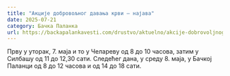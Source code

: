 ```yaml
---
title: "Акције добровољног давања крви – најава"
date: 2025-07-21
category: Бачка Паланка
url: https://backapalankavesti.com/drustvo/aktuelno/akcije-dobrovoljnog-davanja-krvi-najava/
---
```


Прву у уторак, 7. маја и то у Челареву од 8 до 10 часова, затим у Силбашу од 11 до 12,30 сати. Следећег дана, у среду 8. маја, у Бачкој Паланци од 8 до 12 часова и од 14 до 18 сати.
